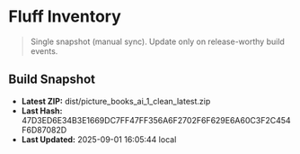 # Fluff Inventory

> Single snapshot (manual sync). Update only on release-worthy build events.

## Build Snapshot

- **Latest ZIP:** dist/picture_books_ai_1_clean_latest.zip
- **Last Hash:** 47D3ED6E34B3E1669DC7FF47FF356A6F2702F6F629E6A60C3F2C454F6D87082D
- **Last Updated:** 2025-09-01 16:05:44 local

